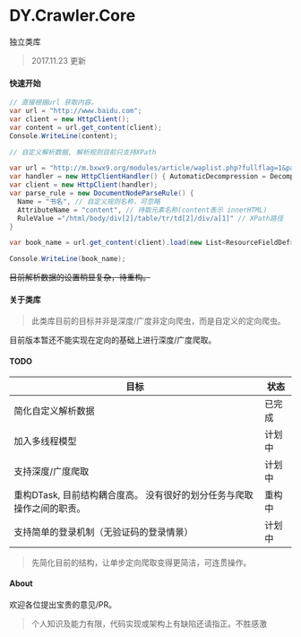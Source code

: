 # DY.Crawler.Core
独立类库

> 2017.11.23 更新



#### 快速开始 

``` c#
// 直接根据url 获取内容。
var url = "http://www.baidu.com";
var client = new HttpClient();
var content = url.get_content(client);
Console.WriteLine(content);
```



``` c#
// 自定义解析数据, 解析规则目前只支持XPath

var url = "http://m.bxwx9.org/modules/article/waplist.php?fullflag=1&page=1";
var handler = new HttpClientHandler() { AutomaticDecompression = DecompressionMethods.GZip };
var client = new HttpClient(handler);
var parse_rule = new DocumentNodeParseRule() { 
  Name = "书名", // 自定义规则名称，可忽略
  AttributeName = "content", // 待取元素名称(content表示 innerHTML)
  RuleValue ="/html/body/div[2]/table/tr/td[2]/div/a[1]" // XPath路径
}

var book_name = url.get_content(client).load(new List<ResourceFieldDef>() {parse_rule});

Console.WriteLine(book_name);
```



~~目前解析数据的设置稍显复杂，待重构。~~



#### 关于类库

> 此类库目前的目标并非是深度/广度非定向爬虫，而是自定义的定向爬虫。

目前版本暂还不能实现在定向的基础上进行深度/广度爬取。



#### TODO

| 目标                                      | 状态   |
| --------------------------------------- | ---- |
| 简化自定义解析数据                               | 已完成  |
| 加入多线程模型                                 | 计划中  |
| 支持深度/广度爬取                               | 计划中  |
| 重构DTask, 目前结构耦合度高。 没有很好的划分任务与爬取操作之间的职责。 | 重构中  |
| 支持简单的登录机制（无验证码的登录情景）                    | 计划中  |



> 先简化目前的结构，让单步定向爬取变得更简洁，可连贯操作。



#### About

欢迎各位提出宝贵的意见/PR。

> 个人知识及能力有限，代码实现或架构上有缺陷还请指正。不胜感激